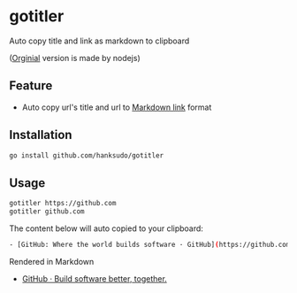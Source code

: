 # gotitler

Auto copy title and link as markdown to clipboard

([Orginial](https://github.com/hanksudo/titler) version is made by nodejs)

## Feature

- Auto copy url's title and url to [Markdown link](https://www.markdownguide.org/basic-syntax/#links) format

## Installation

```bash
go install github.com/hanksudo/gotitler
```

## Usage

```bash
gotitler https://github.com
gotitler github.com
```

The content below will auto copied to your clipboard:

```bash
- [GitHub: Where the world builds software · GitHub](https://github.com/)
```

Rendered in Markdown

- [GitHub · Build software better, together.](https://github.com)
